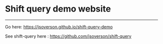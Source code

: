 # Shift query demo website

---

Go here: https://jsoverson.github.io/shift-query-demo

See shift-query here : https://github.com/jsoverson/shift-query


